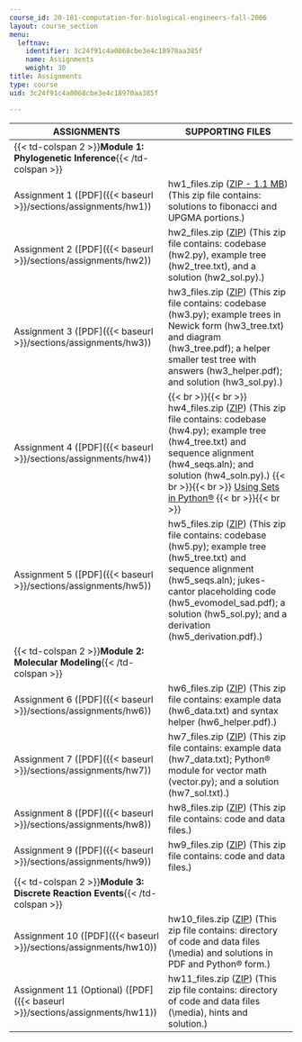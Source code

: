 ```yaml
---
course_id: 20-181-computation-for-biological-engineers-fall-2006
layout: course_section
menu:
  leftnav:
    identifier: 3c24f91c4a0068cbe3e4c18970aa385f
    name: Assignments
    weight: 30
title: Assignments
type: course
uid: 3c24f91c4a0068cbe3e4c18970aa385f

---
```


| ASSIGNMENTS | SUPPORTING FILES |
| --- | --- |
| {{< td-colspan 2 >}}**Module 1: Phylogenetic Inference**{{< /td-colspan >}} ||
| Assignment 1 ([PDF]({{< baseurl >}}/sections/assignments/hw1)) | hw1\_files.zip ([ZIP - 1.1 MB](/coursemedia/20-181-computation-for-biological-engineers-fall-2006/c08f7b0922796cbdf6502f81989dc386_hw1_files.zip)) (This zip file contains: solutions to fibonacci and UPGMA portions.) |
| Assignment 2 ([PDF]({{< baseurl >}}/sections/assignments/hw2)) | hw2\_files.zip ([ZIP](/coursemedia/20-181-computation-for-biological-engineers-fall-2006/14a3b3377de0b039870560d5c1dd77df_hw2_files.zip)) (This zip file contains: codebase (hw2.py), example tree (hw2\_tree.txt), and a solution (hw2\_sol.py).) |
| Assignment 3 ([PDF]({{< baseurl >}}/sections/assignments/hw3)) | hw3\_files.zip ([ZIP](/coursemedia/20-181-computation-for-biological-engineers-fall-2006/24b0e01c01979d02784acdc6f29666ab_hw3_files.zip)) (This zip file contains: codebase (hw3.py); example trees in Newick form (hw3\_tree.txt) and diagram (hw3\_tree.pdf); a helper smaller test tree with answers (hw3\_helper.pdf); and solution (hw3\_sol.py).) |
| Assignment 4 ([PDF]({{< baseurl >}}/sections/assignments/hw4)) |  {{< br >}}{{< br >}} hw4\_files.zip ([ZIP](/coursemedia/20-181-computation-for-biological-engineers-fall-2006/664aa0042c0845ebe10817fb2d6a6972_hw4_files.zip)) (This zip file contains: codebase (hw4.py); example tree (hw4\_tree.txt) and sequence alignment (hw4\_seqs.aln); and solution (hw4\_soln.py).) {{< br >}}{{< br >}} [Using Sets in Python®](http://en.wikibooks.org/wiki/Python_Programming/Sets) {{< br >}}{{< br >}}  |
| Assignment 5 ([PDF]({{< baseurl >}}/sections/assignments/hw5)) | hw5\_files.zip ([ZIP](/coursemedia/20-181-computation-for-biological-engineers-fall-2006/b4ac7298568fa1c46c97818e44028c20_hw5_files.zip)) (This zip file contains: codebase (hw5.py); example tree (hw5\_tree.txt) and sequence alignment (hw5\_seqs.aln); jukes-cantor placeholding code (hw5\_evomodel\_sad.pdf); a solution (hw5\_sol.py); and a derivation (hw5\_derivation.pdf).) |
| {{< td-colspan 2 >}}**Module 2: Molecular Modeling**{{< /td-colspan >}} ||
| Assignment 6 ([PDF]({{< baseurl >}}/sections/assignments/hw6)) | hw6\_files.zip ([ZIP](/coursemedia/20-181-computation-for-biological-engineers-fall-2006/b2111b2299df28390ef7019d54b2cb24_hw6_files.zip)) (This zip file contains: example data (hw6\_data.txt) and syntax helper (hw6\_helper.pdf).) |
| Assignment 7 ([PDF]({{< baseurl >}}/sections/assignments/hw7)) | hw7\_files.zip ([ZIP](/coursemedia/20-181-computation-for-biological-engineers-fall-2006/49f27614e3c6d2d86bfed34997f69c9d_hw7_files.zip)) (This zip file contains: example data (hw7\_data.txt); Python® module for vector math (vector.py); and a solution (hw7\_sol.txt).) |
| Assignment 8 ([PDF]({{< baseurl >}}/sections/assignments/hw8)) | hw8\_files.zip ([ZIP](/coursemedia/20-181-computation-for-biological-engineers-fall-2006/8c23667e3bc8654cba83165c0200d2a6_hw8_files.zip)) (This zip file contains: code and data files.) |
| Assignment 9 ([PDF]({{< baseurl >}}/sections/assignments/hw9)) | hw9\_files.zip ([ZIP](/coursemedia/20-181-computation-for-biological-engineers-fall-2006/4e6b153bc3505d838b69ec846d13fa81_hw9_files.zip)) (This zip file contains: code and data files.) |
| {{< td-colspan 2 >}}**Module 3: Discrete Reaction Events**{{< /td-colspan >}} ||
| Assignment 10 ([PDF]({{< baseurl >}}/sections/assignments/hw10)) | hw10\_files.zip ([ZIP](/coursemedia/20-181-computation-for-biological-engineers-fall-2006/59eb01bd322c8960eda37ea3158c2e10_hw10_files.zip)) (This zip file contains: directory of code and data files (\\media) and solutions in PDF and Python® form.) |
| Assignment 11 (Optional) ([PDF]({{< baseurl >}}/sections/assignments/hw11)) | hw11\_files.zip ([ZIP](/coursemedia/20-181-computation-for-biological-engineers-fall-2006/bbbdd341ab68b1125377222881d8ce10_hw11_files.zip)) (This zip file contains: directory of code and data files (\\media), hints and solution.)